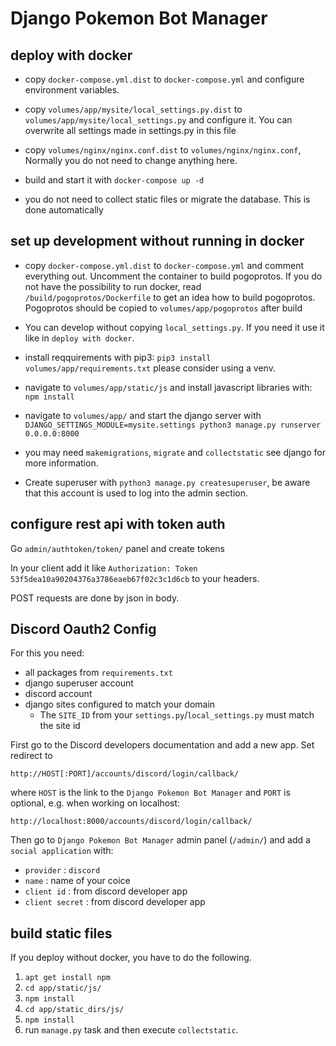# Django Pokemon Bot Manager

## deploy with docker

* copy `docker-compose.yml.dist` to `docker-compose.yml` and configure
  environment variables.

* copy `volumes/app/mysite/local_settings.py.dist` to
  `volumes/app/mysite/local_settings.py` and configure it. You can
   overwrite all settings made in settings.py in this file

* copy `volumes/nginx/nginx.conf.dist` to `volumes/nginx/nginx.conf`,
  Normally you do not need to change anything here.

* build and start it with `docker-compose up -d`

* you do not need to collect static files or migrate the database.
  This is done automatically
  
## set up development without running in docker

* copy `docker-compose.yml.dist` to `docker-compose.yml` and comment 
  everything out. Uncomment the container to build pogoprotos.
  If you do not have the possibility to run docker, read 
  `/build/pogoprotos/Dockerfile` to get an idea how to build pogoprotos.
  Pogoprotos should be copied to `volumes/app/pogoprotos` after build

* You can develop without copying `local_settings.py`.
  If you need it use it like in `deploy with docker`.
  
* install reqquirements with pip3: `pip3 install volumes/app/requirements.txt`
  please consider using a venv.
  
* navigate to `volumes/app/static/js` and  install javascript libraries with:
  `npm install` 
  
* navigate to `volumes/app/` and start the django server with 
  `DJANGO_SETTINGS_MODULE=mysite.settings python3 manage.py runserver 0.0.0.0:8000`

* you may need `makemigrations`, `migrate` and `collectstatic` see django
  for more information.
  
* Create superuser with `python3 manage.py createsuperuser`, be aware that this account is used to log into the admin section.

## configure rest api with token auth

Go `admin/authtoken/token/` panel and create tokens

In your client add it like
`Authorization: Token 53f5dea10a90204376a3786eaeb67f02c3c1d6cb`
to your headers.

POST requests are done by json in body.

## Discord Oauth2 Config

For this you need:

* all packages from `requirements.txt`
* django superuser account
* discord account
* django sites configured to match your domain
  * The `SITE_ID` from your `settings.py`/`local_settings.py` must match the
   site id

First go to the Discord developers documentation and add a new app.
Set redirect to

```http://HOST[:PORT]/accounts/discord/login/callback/```

where `HOST` is the link to the `Django Pokemon Bot Manager` and `PORT` is
optional, e.g. when working on localhost:

``` http://localhost:8000/accounts/discord/login/callback/ ```

Then go to `Django Pokemon Bot Manager` admin panel (`/admin/`) and add a
`social application` with:

* `provider` : `discord`
* `name` : name of your coice
* `client id` : from discord developer app
* `client secret` : from discord developer app


## build static files
If you deploy without docker,  you have to do the following.
1. `apt get install npm`
2. `cd app/static/js/`
3. `npm install`
4. `cd app/static_dirs/js/`
5. `npm install`
6. run `manage.py` task and then execute `collectstatic`.


